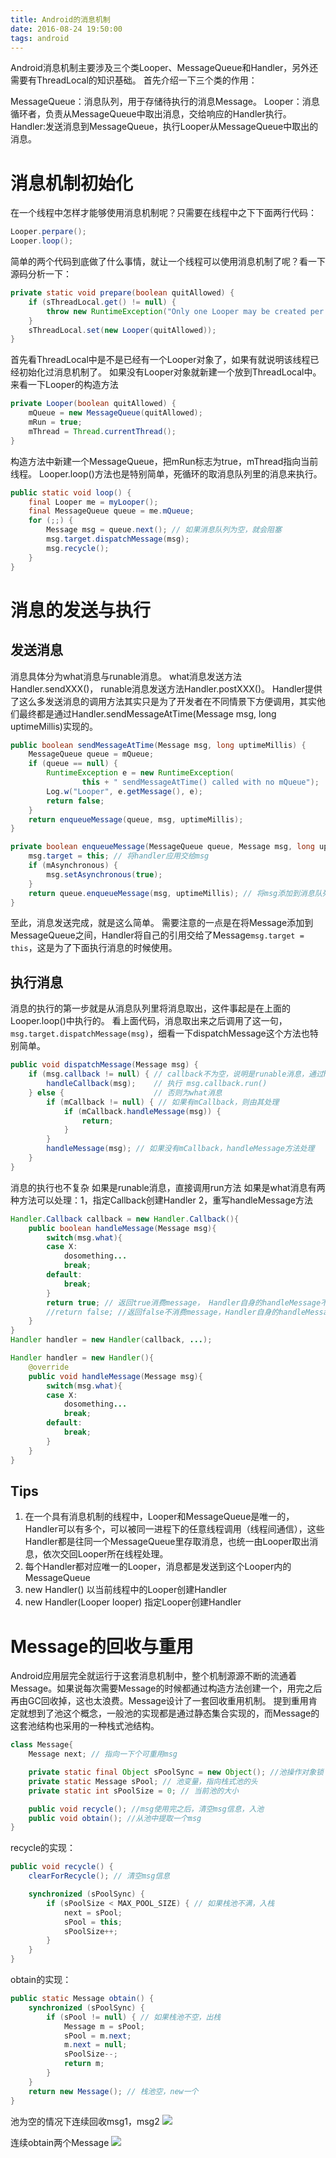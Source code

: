 ```yaml
---
title: Android的消息机制
date: 2016-08-24 19:50:00
tags: android
---
```


Android消息机制主要涉及三个类Looper、MessageQueue和Handler，另外还需要有ThreadLocal的知识基础。
首先介绍一下三个类的作用：

MessageQueue：消息队列，用于存储待执行的消息Message。
Looper：消息循环者，负责从MessageQueue中取出消息，交给响应的Handler执行。
Handler:发送消息到MessageQueue，执行Looper从MessageQueue中取出的消息。

# 消息机制初始化
在一个线程中怎样才能够使用消息机制呢？只需要在线程中之下下面两行代码：

``` java
Looper.perpare();
Looper.loop();
```
简单的两个代码到底做了什么事情，就让一个线程可以使用消息机制了呢？看一下源码分析一下：

``` java
private static void prepare(boolean quitAllowed) {
    if (sThreadLocal.get() != null) {
        throw new RuntimeException("Only one Looper may be created per thread");
    }
    sThreadLocal.set(new Looper(quitAllowed));
}
```
首先看ThreadLocal中是不是已经有一个Looper对象了，如果有就说明该线程已经初始化过消息机制了。
如果没有Looper对象就新建一个放到ThreadLocal中。来看一下Looper的构造方法

``` java
private Looper(boolean quitAllowed) {
    mQueue = new MessageQueue(quitAllowed);
    mRun = true;
    mThread = Thread.currentThread();
}
```
构造方法中新建一个MessageQueue，把mRun标志为true，mThread指向当前线程。
Looper.loop()方法也是特别简单，死循环的取消息队列里的消息来执行。

``` java
public static void loop() {
    final Looper me = myLooper();
    final MessageQueue queue = me.mQueue;
    for (;;) {
        Message msg = queue.next(); // 如果消息队列为空，就会阻塞
        msg.target.dispatchMessage(msg);
        msg.recycle();
    }
}
```
# 消息的发送与执行
## 发送消息
消息具体分为what消息与runable消息。
what消息发送方法Handler.sendXXX()， runable消息发送方法Handler.postXXX()。
Handler提供了这么多发送消息的调用方法其实只是为了开发者在不同情景下方便调用，其实他们最终都是通过Handler.sendMessageAtTime(Message msg, long uptimeMillis)实现的。
``` java
public boolean sendMessageAtTime(Message msg, long uptimeMillis) {
    MessageQueue queue = mQueue;
    if (queue == null) {
        RuntimeException e = new RuntimeException(
                this + " sendMessageAtTime() called with no mQueue");
        Log.w("Looper", e.getMessage(), e);
        return false;
    }
    return enqueueMessage(queue, msg, uptimeMillis);
}
```
``` java
private boolean enqueueMessage(MessageQueue queue, Message msg, long uptimeMillis) {
    msg.target = this; // 将handler应用交给msg
    if (mAsynchronous) {
        msg.setAsynchronous(true);
    }
    return queue.enqueueMessage(msg, uptimeMillis); // 将msg添加到消息队列
}
```
至此，消息发送完成，就是这么简单。
需要注意的一点是在将Message添加到MessageQueue之间，Handler将自己的引用交给了Message`msg.target = this`，这是为了下面执行消息的时候使用。

## 执行消息
消息的执行的第一步就是从消息队列里将消息取出，这件事起是在上面的Looper.loop()中执行的。
看上面代码，消息取出来之后调用了这一句，`msg.target.dispatchMessage(msg)`，细看一下dispatchMessage这个方法也特别简单。
``` java
public void dispatchMessage(Message msg) {
    if (msg.callback != null) { // callback不为空，说明是runable消息，通过handleCallback方法执行
        handleCallback(msg);    // 执行 msg.callback.run()
    } else {					// 否则为what消息
        if (mCallback != null) { // 如果有mCallback，则由其处理
            if (mCallback.handleMessage(msg)) {
                return;
            }
        }
        handleMessage(msg); // 如果没有mCallback，handleMessage方法处理
    }
}
```
消息的执行也不复杂
如果是runable消息，直接调用run方法
如果是what消息有两种方法可以处理：1，指定Callback创建Handler 2，重写handleMessage方法
``` java
Handler.Callback callback = new Handler.Callback(){
	public boolean handleMessage(Message msg){
		switch(msg.what){
		case X:
			dosomething...
			break;
		default:
			break;
		}
		return true; // 返回true消费message， Handler自身的handleMessage不会被执行
		//return false; //返回false不消费message，Handler自身的handleMessage会被执行
	}
}
Handler handler = new Handler(callback, ...);
```
``` java
Handler handler = new Handler(){
	@override
	public void handleMessage(Message msg){
		switch(msg.what){
		case X:
			dosomething...
			break;
		default:
			break;
		}
	}
}
```

## Tips
1. 在一个具有消息机制的线程中，Looper和MessageQueue是唯一的，Handler可以有多个，可以被同一进程下的任意线程调用（线程间通信），这些Handler都是往同一个MessageQueue里存取消息，也统一由Looper取出消息，依次交回Looper所在线程处理。
2. 每个Handler都对应唯一的Looper，消息都是发送到这个Looper内的MessageQueue
3. new Handler() 以当前线程中的Looper创建Handler
4. new Handler(Looper looper) 指定Looper创建Handler

# Message的回收与重用
Android应用层完全就运行于这套消息机制中，整个机制源源不断的流通着Message。如果说每次需要Message的时候都通过构造方法创建一个，用完之后再由GC回收掉，这也太浪费。Message设计了一套回收重用机制。
提到重用肯定就想到了池这个概念，一般池的实现都是通过静态集合实现的，而Message的这套池结构也采用的一种栈式池结构。

``` java
class Message{
	Message next; // 指向一下个可重用msg

    private static final Object sPoolSync = new Object(); //池操作对象锁
    private static Message sPool; // 池变量，指向栈式池的头
    private static int sPoolSize = 0; // 当前池的大小

    public void recycle(); //msg使用完之后，清空msg信息，入池
    public void obtain(); //从池中提取一个msg
}
```

recycle的实现：
``` java
public void recycle() {
    clearForRecycle(); // 清空msg信息

    synchronized (sPoolSync) {
        if (sPoolSize < MAX_POOL_SIZE) { // 如果栈池不满，入栈
            next = sPool;
            sPool = this;
            sPoolSize++;
        }
    }
}
```
obtain的实现：
``` java
public static Message obtain() {
    synchronized (sPoolSync) {
        if (sPool != null) { // 如果栈池不空，出栈
            Message m = sPool;
            sPool = m.next;
            m.next = null;
            sPoolSize--;
            return m;
        }
    }
    return new Message(); // 栈池空，new一个
}
```
池为空的情况下连续回收msg1，msg2
![](pic01.jpg)

连续obtain两个Message
![](pic02.jpg)
